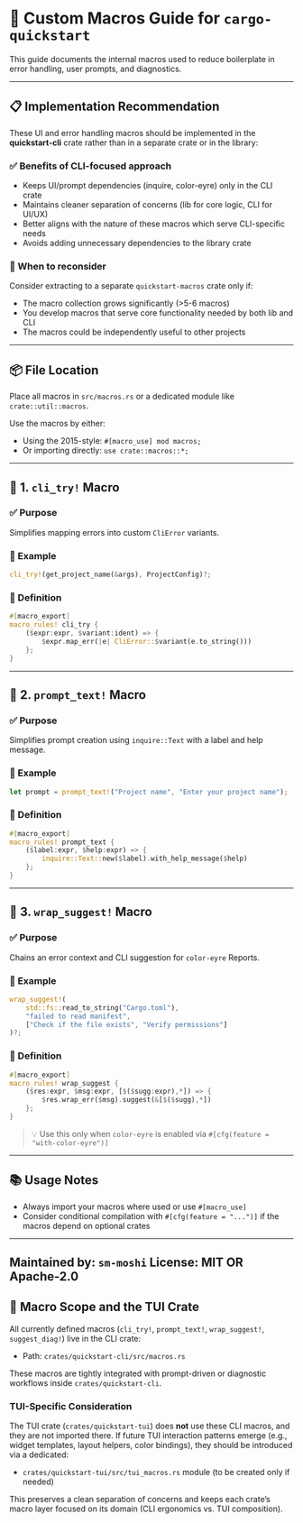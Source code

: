 # 🧰 Custom Macros Guide for `cargo-quickstart`

This guide documents the internal macros used to reduce boilerplate in error handling, user prompts, and diagnostics.

---

## 📋 Implementation Recommendation

These UI and error handling macros should be implemented in the **quickstart-cli** crate rather than in a separate crate or in the library:

### ✅ Benefits of CLI-focused approach

- Keeps UI/prompt dependencies (inquire, color-eyre) only in the CLI crate
- Maintains cleaner separation of concerns (lib for core logic, CLI for UI/UX)
- Better aligns with the nature of these macros which serve CLI-specific needs
- Avoids adding unnecessary dependencies to the library crate

### 🔄 When to reconsider

Consider extracting to a separate `quickstart-macros` crate only if:

- The macro collection grows significantly (>5-6 macros)
- You develop macros that serve core functionality needed by both lib and CLI
- The macros could be independently useful to other projects

---

## 📦 File Location

Place all macros in `src/macros.rs` or a dedicated module like `crate::util::macros`.

Use the macros by either:

- Using the 2015-style: `#[macro_use] mod macros;`
- Or importing directly: `use crate::macros::*;`

---

## 🔧 1. `cli_try!` Macro

### ✅ Purpose

Simplifies mapping errors into custom `CliError` variants.

### 🧪 Example

```rust
cli_try!(get_project_name(&args), ProjectConfig)?;
```

### 🔧 Definition

```rust
#[macro_export]
macro_rules! cli_try {
    ($expr:expr, $variant:ident) => {
        $expr.map_err(|e| CliError::$variant(e.to_string()))
    };
}
```

---

## 🎤 2. `prompt_text!` Macro

### ✅ Purpose

Simplifies prompt creation using `inquire::Text` with a label and help message.

### 🧪 Example

```rust
let prompt = prompt_text!("Project name", "Enter your project name");
```

### 🔧 Definition

```rust
#[macro_export]
macro_rules! prompt_text {
    ($label:expr, $help:expr) => {
        inquire::Text::new($label).with_help_message($help)
    };
}
```

---

## 🧠 3. `wrap_suggest!` Macro

### ✅ Purpose

Chains an error context and CLI suggestion for `color-eyre` Reports.

### 🧪 Example

```rust
wrap_suggest!(
    std::fs::read_to_string("Cargo.toml"),
    "failed to read manifest",
    ["Check if the file exists", "Verify permissions"]
)?;
```

### 🔧 Definition

```rust
#[macro_export]
macro_rules! wrap_suggest {
    ($res:expr, $msg:expr, [$($sugg:expr),*]) => {
        $res.wrap_err($msg).suggest(&[$($sugg),*])
    };
}
```

> 💡 Use this only when `color-eyre` is enabled via `#[cfg(feature = "with-color-eyre")]`

---

## 📚 Usage Notes

- Always import your macros where used or use `#[macro_use]`
- Consider conditional compilation with `#[cfg(feature = "...")]` if the macros depend on optional crates

---

**Maintained by:** `sm-moshi`
**License:** MIT OR Apache-2.0
---

## 📐 Macro Scope and the TUI Crate

All currently defined macros (`cli_try!`, `prompt_text!`, `wrap_suggest!`, `suggest_diag!`) live in the CLI crate:

- Path: `crates/quickstart-cli/src/macros.rs`

These macros are tightly integrated with prompt-driven or diagnostic workflows inside `crates/quickstart-cli`.

### TUI-Specific Consideration

The TUI crate (`crates/quickstart-tui`) does **not** use these CLI macros, and they are not imported there. If future TUI interaction patterns emerge (e.g., widget templates, layout helpers, color bindings), they should be introduced via a dedicated:

- `crates/quickstart-tui/src/tui_macros.rs` module (to be created only if needed)

This preserves a clean separation of concerns and keeps each crate’s macro layer focused on its domain (CLI ergonomics vs. TUI composition).
